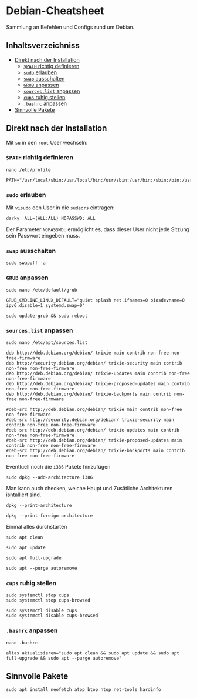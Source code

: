 # Debian-Cheatsheet
Sammlung an Befehlen und Configs rund um Debian.

## Inhaltsverzeichniss
- [Direkt nach der Installation](#direkt-nach-der-installation)
  * [`$PATH` richtig definieren](#path-richtig-definieren)
  * [`sudo` erlauben](#sudo-erlauben)
  * [`swap` ausschalten](#swap-ausschalten)
  * [`GRUB` anpassen](#grub-anpassen)
  * [`sources.list` anpassen](#sourceslist-anpassen)
  * [`cups` ruhig stellen](#cups-ruhig-stellen)
  * [`.bashrc` anpassen](#bashrc-anpassen)
- [Sinnvolle Pakete](#sinnvolle-pakete)

## Direkt nach der Installation
Mit `su` in den `root` User wechseln:

### `$PATH` richtig definieren
```
nano /etc/profile
```
```
PATH="/usr/local/sbin:/usr/local/bin:/usr/sbin:/usr/bin:/sbin:/bin:/usr/local/games:/usr/games"
```

### `sudo` erlauben
Mit `visudo` den User in die `sudeors` eintragen:
```
darky  ALL=(ALL:ALL) NOPASSWD: ALL
```
Der Parameter `NOPASSWD:` ermöglicht es, dass dieser User nicht jede Sitzung sein Passwort eingeben muss.

### `swap` ausschalten
```
sudo swapoff -a
```

### `GRUB` anpassen
```
sudo nano /etc/default/grub
```
```
GRUB_CMDLINE_LINUX_DEFAULT="quiet splash net.ifnames=0 biosdevname=0 ipv6.disable=1 systemd.swap=0"
```
```
sudo update-grub && sudo reboot
```

### `sources.list` anpassen
```
sudo nano /etc/apt/sources.list
```
```
deb http://deb.debian.org/debian/ trixie main contrib non-free non-free-firmware
deb http://security.debian.org/debian/ trixie-security main contrib non-free non-free-firmware
deb http://deb.debian.org/debian/ trixie-updates main contrib non-free non-free-firmware
deb http://deb.debian.org/debian/ trixie-proposed-updates main contrib non-free non-free-firmware
deb http://deb.debian.org/debian/ trixie-backports main contrib non-free non-free-firmware

#deb-src http://deb.debian.org/debian/ trixie main contrib non-free non-free-firmware
#deb-src http://security.debian.org/debian/ trixie-security main contrib non-free non-free-firmware
#deb-src http://deb.debian.org/debian/ trixie-updates main contrib non-free non-free-firmware
#deb-src http://deb.debian.org/debian/ trixie-proposed-updates main contrib non-free non-free-firmware
#deb-src http://deb.debian.org/debian/ trixie-backports main contrib non-free non-free-firmware
```

Eventluell noch die `i386` Pakete hinzufügen
```
sudo dpkg --add-architecture i386
```

Man kann auch checken, welche Haupt und Zusätliche Architekturen isntalliert sind.
```
dpkg --print-architecture
```
```
dpkg --print-foreign-architecture
```

Einmal alles durchstarten
```
sudo apt clean
```
```
sudo apt update
```
```
sudo apt full-upgrade
```
```
sudo apt --purge autoremove
```

### `cups` ruhig stellen
```
sudo systemctl stop cups
sudo systemctl stop cups-browsed
```
```
sudo systemctl disable cups
sudo systemctl disable cups-browsed
```

### `.bashrc` anpassen
```
nano .bashrc
```
```
alias aktualisieren="sudo apt clean && sudo apt update && sudo apt full-upgrade && sudo apt --purge autoremove"
```

## Sinnvolle Pakete
```
sudo apt install neofetch atop btop htop net-tools hardinfo
```
